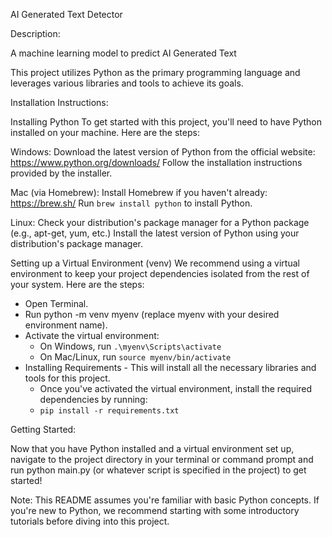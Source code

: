 AI Generated Text Detector

Description:

A machine learning model to predict AI Generated Text

This project utilizes Python as the primary programming language and leverages various libraries and tools to achieve its goals.

Installation Instructions:

Installing Python
To get started with this project, you'll need to have Python installed on your machine. Here are the steps:

Windows:
Download the latest version of Python from the official website: https://www.python.org/downloads/
Follow the installation instructions provided by the installer.

Mac (via Homebrew):
Install Homebrew if you haven't already: https://brew.sh/
Run `brew install python` to install Python.

Linux:
Check your distribution's package manager for a Python package (e.g., apt-get, yum, etc.)
Install the latest version of Python using your distribution's package manager.

Setting up a Virtual Environment (venv)
We recommend using a virtual environment to keep your project dependencies isolated from the rest of your system. Here are the steps:
- Open Terminal.
- Run python -m venv myenv (replace myenv with your desired environment name).
- Activate the virtual environment:
    - On Windows, run `.\myenv\Scripts\activate`
    - On Mac/Linux, run `source myenv/bin/activate`
- Installing Requirements - This will install all the necessary libraries and tools for this project.
    - Once you've activated the virtual environment, install the required dependencies by running:
    - `pip install -r requirements.txt`


Getting Started:

Now that you have Python installed and a virtual environment set up, navigate to the project directory in your terminal or command prompt and run python main.py (or whatever script is specified in the project) to get started!

Note: This README assumes you're familiar with basic Python concepts. If you're new to Python, we recommend starting with some introductory tutorials before diving into this project.